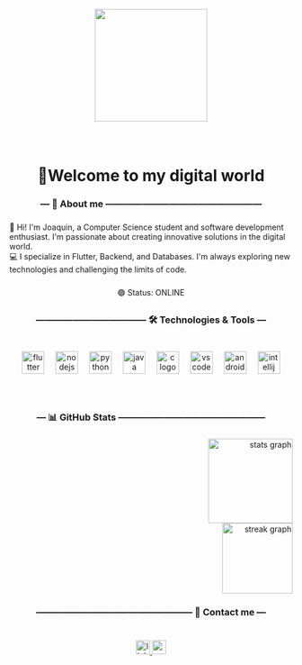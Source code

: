 <br clear="both">

<div align="center">
  <img height="200" src="https://camo.githubusercontent.com/32938c5cfc76ec1c984b9a5d968aa4c815470f2b86c080699351d67434963ed0/68747470733a2f2f6d656469612e67697068792e636f6d2f6d656469612f5a56696b377042747539644e532f67697068792e676966"  />
</div>

###

<br clear="both">

<h1 align="center">👾Welcome to my digital world</h1>

###

<h3 align="center">― 🚀 About me ―――――――――――――――――</h3>

###

<p align="left">👋 Hi! I'm Joaquin, a Computer Science student and software development enthusiast. I'm passionate about creating innovative solutions in the digital world.<br>💻 I specialize in Flutter, Backend, and Databases. I'm always exploring new technologies and challenging the limits of code.</p>

###

<p align="center">🟢 Status: ONLINE</p>

###

<h3 align="center">―――――――――――― 🛠 Technologies & Tools ―</h3>

###

<br clear="both">

<div align="center">
  <img src="https://cdn.jsdelivr.net/gh/devicons/devicon/icons/flutter/flutter-original.svg" height="40" alt="flutter logo"  />
  <img width="12" />
  <img src="https://cdn.jsdelivr.net/gh/devicons/devicon/icons/nodejs/nodejs-original.svg" height="40" alt="nodejs logo"  />
  <img width="12" />
  <img src="https://cdn.jsdelivr.net/gh/devicons/devicon/icons/python/python-original.svg" height="40" alt="python logo"  />
  <img width="12" />
  <img src="https://cdn.jsdelivr.net/gh/devicons/devicon/icons/java/java-original.svg" height="40" alt="java logo"  />
  <img width="12" />
  <img src="https://cdn.jsdelivr.net/gh/devicons/devicon/icons/c/c-original.svg" height="40" alt="c logo"  />
  <img width="12" />
  <img src="https://cdn.jsdelivr.net/gh/devicons/devicon/icons/vscode/vscode-original.svg" height="40" alt="vscode logo"  />
  <img width="12" />
  <img src="https://cdn.jsdelivr.net/gh/devicons/devicon/icons/androidstudio/androidstudio-original.svg" height="40" alt="androidstudio logo"  />
  <img width="12" />
  <img src="https://cdn.jsdelivr.net/gh/devicons/devicon/icons/intellij/intellij-original.svg" height="40" alt="intellij logo"  />
</div>

###

<br clear="both">

<h3 align="center">― 📊 GitHub Stats  ――――――――――――――――</h3>

###

<div align="right">
  <img src="https://github-readme-stats.vercel.app/api?username=Jjoaquin04&hide_title=false&hide_rank=true&show_icons=true&include_all_commits=true&count_private=true&disable_animations=false&theme=dracula&locale=en&hide_border=false&order=1" height="150" alt="stats graph" /> <br>
  <img src="https://streak-stats.demolab.com?user=Jjoaquin04&locale=en&mode=daily&theme=dracula&hide_border=false&border_radius=5&order=3" height="125" alt="streak graph"  />
</div>

###

<h3 align="center">――――――――――――――――― 📩 Contact me ―</h3>

###

<br clear="both">

<div align="center">
  <a href="linkedin.com/in/joaquin-fuentes-lópez-0b5209277" target="_blank">
    <img src="https://img.shields.io/static/v1?message=LinkedIn&logo=linkedin&label=&color=0077B5&logoColor=white&labelColor=&style=for-the-badge" height="25" alt="linkedin logo"  />
  </a>
  <a href="jjoaquinfuenteslopez@gmail.com" target="_blank">
    <img src="https://img.shields.io/static/v1?message=Gmail&logo=gmail&label=&color=D14836&logoColor=white&labelColor=&style=for-the-badge" height="25" alt="gmail logo"  />
  </a>
</div>

###
